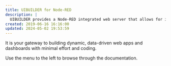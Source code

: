 ```yaml
---
title: UIBUILDER for Node-RED
description: |
  UIBUILDER provides a Node-RED integrated web server that allows for interfacing with Node-RED, while giving you help and complete freedom to create custom web interfaces.
created: 2019-06-16 16:16:00
updated: 2024-05-02 19:53:59
---
```


It is your gateway to building dynamic, data-driven web apps and dashboards with minimal effort and coding.

Use the menu to the left to browse through the documentation.
